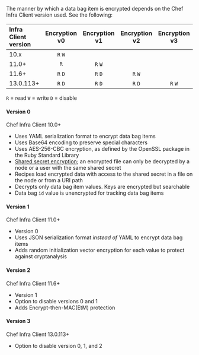 The manner by which a data bag item is encrypted depends on the Chef
Infra Client version used. See the following:

|Infra Client version|Encryption v0|Encryption v1|Encryption v2|Encryption v3|
|:--|:---:|:---:|:---:|:---:|
|10.x|`R` `W`||||
|11.0+|`R`|`R` `W`|||
|11.6+|`R` `D`|`R` `D`|`R` `W`||
|13.0.113+|`R` `D`|`R` `D`|`R` `D`|`R` `W`|

`R` = read
`W` = write
`D` = disable

#### Version 0

Chef Infra Client 10.0+

- Uses YAML serialization format to encrypt data bag items
- Uses Base64 encoding to preserve special characters
- Uses AES-256-CBC encryption, as defined by the OpenSSL package in the Ruby Standard Library
- [Shared secret encryption](https://en.wikipedia.org/wiki/Symmetric-key_algorithm); an encrypted file can only be decrypted by a node or a user with the same shared secret
- Recipes load encrypted data with access to the shared secret in a file on the node or from a URI path
- Decrypts only data bag item values. Keys are encrypted but searchable
- Data bag `id` value is unencrypted for tracking data bag items

#### Version 1

Chef Infra Client 11.0+
- Version 0
- Uses JSON serialization format _instead of_ YAML to encrypt data bag items
- Adds random initialization vector encryption for each value to protect against cryptanalysis

#### Version 2

Chef Infra Client 11.6+

- Version 1
- Option to disable versions 0 and 1
- Adds Encrypt-then-MAC(EtM) protection

#### Version 3

Chef Infra Client 13.0.113+
- Option to  disable version 0, 1, and 2
